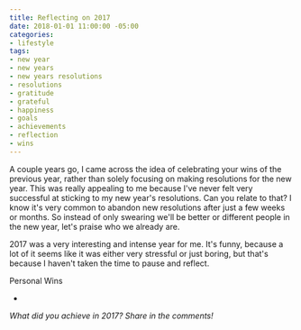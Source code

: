 ```yaml
---
title: Reflecting on 2017
date: 2018-01-01 11:00:00 -05:00
categories:
- lifestyle
tags:
- new year
- new years
- new years resolutions
- resolutions
- gratitude
- grateful
- happiness
- goals
- achievements
- reflection
- wins
---
```


A couple years go, I came across the idea of celebrating your wins of the previous year, rather than solely focusing on making resolutions for the new year. This was really appealing to me because I've never felt very successful at sticking to my new year's resolutions. Can you relate to that? I know it's very common to abandon new resolutions after just a few weeks or months. So instead of only swearing we'll be better or different people in the new year, let's praise who we already are. 

2017 was a very interesting and intense year for me. It's funny, because a lot of it seems like it was either very stressful or just boring, but that's because I haven't taken the time to pause and reflect.

Personal Wins

* 

*What did you achieve in 2017? Share in the comments!*